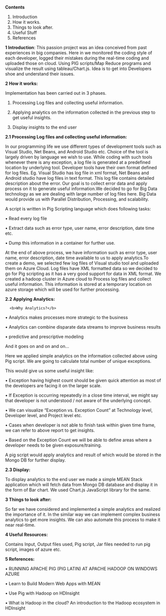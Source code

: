 <b>Contents</b>

1.	Introduction
2.	How it works.
3.	Things to look after. 
4.	Useful Stuff
5.	References

<b>1 Introduction</b>:
This passion project was an idea conceived from past experiences in big companies. 
Here in we monitored the coding style of each developer, logged their mistakes during the real-time coding and uploaded those on cloud.
Using PIG scripts/Map Reduce programs and visualize the result using tableau/Chart.js. 
Idea is to get into Developers shoe and understand their issues.

<b>2 How it works:</b>

Implementation has been carried out in 3 phases.

1. Processing Log files and collecting useful information.

2. Applying analytics on the information collected in the previous step to get useful insights.

3. Display insights to the end user 

<b>2.1 Processing Log files and collecting useful information:</b> 

In our programming life we use different types of development tools such as Visual Studio, Net Beans, and Android Studio etc. 
Choice of the tool is largely driven by language we wish to use. While coding with such tools whenever there is any exception,
a log file is generated at a predefined location by underlying tool. Developer tools have their own format defined for log files.
Eg.  Visual Studio has log file in xml format, Net Beans and Android studio have log files in text format. This log file contains
detailed description about the error.
   Our goal is to collect error data and apply process on it to generate useful information.We decided to go for Big Data technology 
as we are dealing with large number of log files here.
Big Data would provide us with Parallel Distribution, Processing, and scalability.

A script is written in Pig Scripting language which does following tasks:

•	Read every log file

•	Extract data such as error type, user name, error description, date time etc. 

•	Dump this information in a container for further use.

At the end of above process, we have information such as error type, user name, error description, date time available to us to 
apply analytics.To create a demo, we selected few log files of Visual studio tool and uploaded them on Azure Cloud.
Log files have XML formatted data so we decided to go for Pig scripting as it has a very good support for data in XML format.
We created a hadoop cluster in Azure cloud to Process log files and collect useful information. 
This information is stored at a temporary location on azure storage which will be used for further processing. 

<b>2.2 Applying Analytics:</b>

      <b>Why Analytics?</b>
•	Analytics makes processes more strategic to the business

•	Analytics can combine disparate data streams to improve business results

•	predictive and prescriptive modeling

And it goes on and on and on…

Here we applied simple analytics on the information collected above using Pig script.
We are going to calculate total number of unique exceptions. 

This would give us some useful insight like:

•	Exception having highest count should be given quick attention as most of the developers are facing it on the larger scale.

•	If Exception is occurring repeatedly in a close time interval, we might say that developer is not understood / not aware of the underlying concept.

•	We can visualize “Exception vs. Exception Count” at Technology level, Developer level, and Project level etc.

•	Cases when developer is not able to finish task within given time frame, we can refer to above report to get insights.

•	Based on the Exception Count we will be able to define areas where a developer needs to be given exposure/training.


A pig script would apply analytics and result of which would be stored in the Mongo DB for further display.

<b>2.3 Display:</b>

To display analytics to the end user we made a simple MEAN Stack application which will fetch data from 
Mongo DB database and display it in the form of Bar chart. We used Chart.js JavaScript library for the same.

<b>3 Things to look after:</b> 

So far we have considered and implemented a simple analytics and realized the importance of it. 
In the similar way we can implement complex business analytics to get more insights.
We can also automate this process to make it near real-time. 

<b>4 Useful Resources:</b>
 
Contains Input, Output files used, Pig script, Jar files needed to run pig script, images of azure etc.

<b>5 References:</b>

•	RUNNING APACHE PIG (PIG LATIN) AT APACHE HADOOP ON WINDOWS AZURE

•	Learn to Build Modern Web Apps with MEAN

•	Use Pig with Hadoop on HDInsight

•	What is Hadoop in the cloud? An introduction to the Hadoop ecosystem in HDInsight



